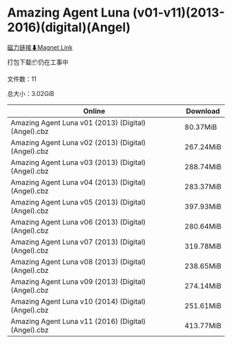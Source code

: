 # Amazing Agent Luna (v01-v11)(2013-2016)(digital)(Angel)

[磁力链接⬇Magnet Link](magnet:?xt=urn:btih:36d89b75374a7b8747e59fafbeb7adca9b900576&dn=Amazing%20Agent%20Luna%20%28v01-v11%29%282013-2016%29%28digital%29%28Angel%29)

打包下载📦仍在工事中

文件数：11

总大小：3.02GiB

Online | Download
--- | ---
Amazing Agent Luna v01 (2013) (Digital) (Angel).cbz | 80.37MiB
Amazing Agent Luna v02 (2013) (Digital) (Angel).cbz | 267.24MiB
Amazing Agent Luna v03 (2013) (Digital) (Angel).cbz | 288.74MiB
Amazing Agent Luna v04 (2013) (Digital) (Angel).cbz | 283.37MiB
Amazing Agent Luna v05 (2013) (Digital) (Angel).cbz | 397.93MiB
Amazing Agent Luna v06 (2013) (Digital) (Angel).cbz | 280.64MiB
Amazing Agent Luna v07 (2013) (Digital) (Angel).cbz | 319.78MiB
Amazing Agent Luna v08 (2013) (Digital) (Angel).cbz | 238.65MiB
Amazing Agent Luna v09 (2013) (Digital) (Angel).cbz | 274.14MiB
Amazing Agent Luna v10 (2014) (Digital) (Angel).cbz | 251.61MiB
Amazing Agent Luna v11 (2016) (Digital) (Angel).cbz | 413.77MiB